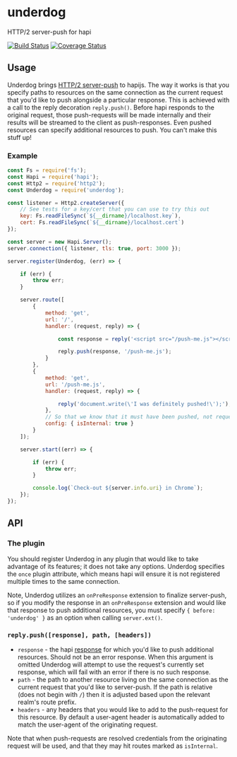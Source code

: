 # underdog

HTTP/2 server-push for hapi

[![Build Status](https://travis-ci.org/devinivy/underdog.svg?branch=master)](https://travis-ci.org/devinivy/underdog) [![Coverage Status](https://coveralls.io/repos/devinivy/underdog/badge.svg?branch=master&service=github)](https://coveralls.io/github/devinivy/underdog?branch=master)

## Usage
Underdog brings [HTTP/2 server-push](http://httpwg.org/specs/rfc7540.html#PushResources) to hapijs.  The way it works is that you specify paths to resources on the same connection as the current request that you'd like to push alongside a particular response.  This is achieved with a call to the reply decoration `reply.push()`.  Before hapi responds to the original request, those push-requests will be made internally and their results will be streamed to the client as push-responses.  Even pushed resources can specify additional resources to push.  You can't make this stuff up!

### Example
```js
const Fs = require('fs');
const Hapi = require('hapi');
const Http2 = require('http2');
const Underdog = require('underdog');

const listener = Http2.createServer({
    // See tests for a key/cert that you can use to try this out
    key: Fs.readFileSync(`${__dirname}/localhost.key`),
    cert: Fs.readFileSync(`${__dirname}/localhost.cert`)
});

const server = new Hapi.Server();
server.connection({ listener, tls: true, port: 3000 });

server.register(Underdog, (err) => {

    if (err) {
        throw err;
    }

    server.route([
        {
            method: 'get',
            url: '/',
            handler: (request, reply) => {

                const response = reply('<script src="/push-me.js"></script>');

                reply.push(response, '/push-me.js');
            }
        },
        {
            method: 'get',
            url: '/push-me.js',
            handler: (request, reply) => {

                reply('document.write(\'I was definitely pushed!\');');                
            },
            // So that we know that it must have been pushed, not requested directly
            config: { isInternal: true }
        }
    ]);

    server.start((err) => {

        if (err) {
            throw err;
        }

        console.log(`Check-out ${server.info.uri} in Chrome`);
    });
});
```

## API
### The plugin
You should register Underdog in any plugin that would like to take advantage of its features; it does not take any options.  Underdog specifies the `once` plugin attribute, which means hapi will ensure it is not registered multiple times to the same connection.

Note, Underdog utilizes an `onPreResponse` extension to finalize server-push, so if you modify the response in an `onPreResponse` extension and would like that response to push additional resources, you must specify `{ before: 'underdog' }` as an option when calling `server.ext()`.

### `reply.push([response], path, [headers])`
 - `response` - the hapi [response]() for which you'd like to push additional resources.  Should not be an error response.  When this argument is omitted Underdog will attempt to use the request's currently set response, which will fail with an error if there is no such response.
 - `path` - the path to another resource living on the same connection as the current request that you'd like to server-push.  If the path is relative (does not begin with `/`) then it is adjusted based upon the relevant realm's route prefix.
 - `headers` - any headers that you would like to add to the push-request for this resource.  By default a user-agent header is automatically added to match the user-agent of the originating request.

 Note that when push-requests are resolved credentials from the originating request will be used, and that they may hit routes marked as `isInternal`.
